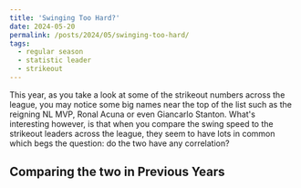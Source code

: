 ```yaml
---
title: 'Swinging Too Hard?'
date: 2024-05-20
permalink: /posts/2024/05/swinging-too-hard/
tags:
  - regular season
  - statistic leader
  - strikeout
---
```


This year, as you take a look at some of the strikeout numbers across the league, you may notice some big names near the top of the list such as the reigning NL MVP, 
Ronal Acuna or even Giancarlo Stanton. What's interesting however, is that when you compare the swing speed to the strikeout leaders across the league, they seem to 
have lots in common which begs the question: do the two have any correlation?


Comparing the two in Previous Years
------
